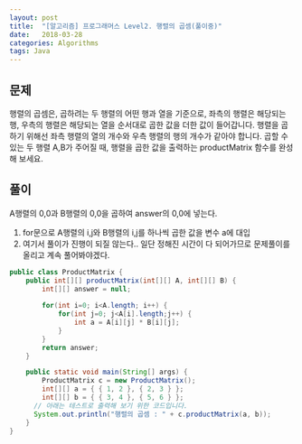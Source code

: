 ```yaml
---
layout: post
title:  "[알고리즘] 프로그래머스 Level2. 행렬의 곱셈(풀이중)"
date:   2018-03-28
categories: Algorithms
tags: Java
---
```


## 문제
행렬의 곱셈은, 곱하려는 두 행렬의 어떤 행과 열을 기준으로, 
좌측의 행렬은 해당되는 행, 우측의 행렬은 해당되는 열을 순서대로 곱한 값을 더한 값이 들어갑니다. 
행렬을 곱하기 위해선 좌측 행렬의 열의 개수와 우측 행렬의 행의 개수가 같아야 합니다. 
곱할 수 있는 두 행렬 A,B가 주어질 때, 행렬을 곱한 값을 출력하는 productMatrix 함수를 완성해 보세요. 


## 풀이
A행렬의 0,0과 B행렬의 0,0을 곱하여 answer의 0,0에 넣는다.
1. for문으로 A행렬의 i,j와 B행렬의 i,j를 하나씩 곱한 값을 변수 a에 대입  
2. 여기서 풀이가 진행이 되질 않는다.. 일단 정해진 시간이 다 되어가므로 문제풀이를 올리고 계속 풀어봐야겠다.


``` java
public class ProductMatrix {
	public int[][] productMatrix(int[][] A, int[][] B) {
		int[][] answer = null;
		
		for(int i=0; i<A.length; i++) {
			for(int j=0; j<A[i].length;j++) {
				int a = A[i][j] * B[i][j];	
			}
		}		
		return answer;
	}

	public static void main(String[] args) {
		ProductMatrix c = new ProductMatrix();
		int[][] a = { { 1, 2 }, { 2, 3 } };
		int[][] b = { { 3, 4 }, { 5, 6 } };
      // 아래는 테스트로 출력해 보기 위한 코드입니다.
      System.out.println("행렬의 곱셈 : " + c.productMatrix(a, b));
	}
}
```